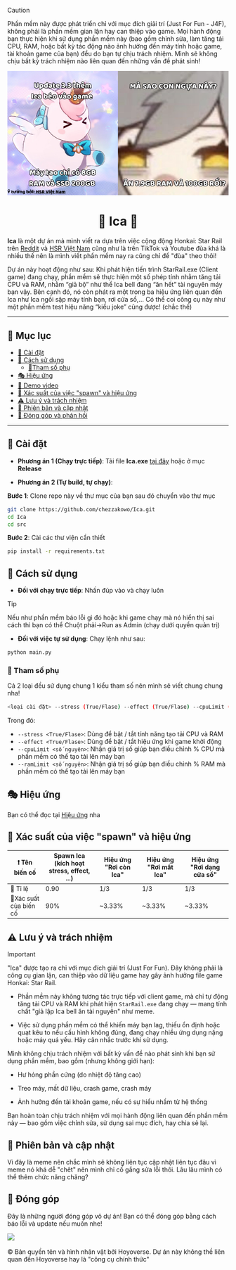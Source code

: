 > [!CAUTION]
>Phần mềm này được phát triển chỉ với mục đích giải trí (Just For Fun - J4F), không phải là phần mềm gian lận hay can thiệp vào game.
>Mọi hành động bạn thực hiện khi sử dụng phần mềm này (bao gồm chỉnh sửa, làm tăng tải CPU, RAM, hoặc bất kỳ tác động nào ảnh hưởng đến máy tính hoặc game, tài khoản game của bạn) đều do bạn tự chịu trách nhiệm. Mình sẽ không chịu bất kỳ trách nhiệm nào liên quan đến những vấn đề phát sinh!

<p align="center">
  <img src="./docs/img/header.png" alt="I'm just a header with a meme">
</p>

<h1 align="center">🦄 Ica 🦄</h1>

**Ica** là một dự án mà mình viết ra dựa trên việc cộng động Honkai: Star Rail trên [Reddit](https://www.reddit.com/r/HonkaiStarRail/comments/1kj1reu/guys_im_kinda_new_here_why_the_hell_are_we/) và [HSR Việt Nam](https://www.facebook.com/tempest.ru/posts/trung-b%C3%ACnh-meme-v%E1%BB%81-ica-b%C3%AAn-reddit-ki%E1%BB%83uhsr/624960197253440/) cũng như là trên TikTok và Youtube đùa khá là nhiều thế nên là mình viết phần mềm nay ra cũng chỉ để "đùa" theo thôi!

Dự án này hoạt động như sau: Khi phát hiện tiến trình StarRail.exe (Client game) đang chạy, phần mềm sẽ thực hiện một số phép tính nhằm tăng tải CPU và RAM, nhằm “giả bộ” như thể Ica bell đang “ăn hết” tài nguyên máy bạn vậy. Bên cạnh đó, nó còn phát ra một trong ba hiệu ứng liên quan đến Ica như Ica ngồi sập máy tính bạn, rơi cửa sổ,... Có thể coi công cụ này như một phần mềm test hiệu năng “kiểu joke” cũng được! (chắc thế)

--- 

## 📖 Mục lục
- [🔧 Cài đặt](#-cài-đặt)
- [🚀 Cách sử dụng](#-cách-sử-dụng)
  - [🚩Tham số phụ](#-tham-số-phụ)
- [🎭 Hiệu ứng](#-hiệu-ứng)
- [🎥 Demo video](#-demo-video)
- [🎲 Xác suất của việc "spawn" và hiệu ứng](#-xác-suất-"spawn"-và-hiệu-ứng)
- [⚠️ Lưu ý và trách nhiệm](#-lưu-ý-và-trách-nhiệm)
- [🔄 Phiên bản và cập nhật](#-phiên-bản-cập-nhật)
- [🤝 Đóng góp và phản hồi](#-đóng-góp-và-phản-hồi)

---

## 🔧 Cài đặt
- **Phương án 1 (Chạy trực tiếp)**: Tải file **Ica.exe** [tại đây](https://github.com/chezzakowo/Ica) hoặc ở mục **Release**

- **Phương án 2 (Tự build, tự chạy)**: 

**Bước 1**: Clone repo này về thư mục của bạn sau đó chuyển vào thư mục
```bash
git clone https://github.com/chezzakowo/Ica.git
cd Ica
cd src
```

**Bước 2**: Cài các thư viện cần thiết
```bash
pip install -r requirements.txt
```

## 🚀 Cách sử dụng

- **Đối với chạy trực tiếp**: Nhấn đúp vào và chạy luôn
> [!TIP]
> Nếu như phần mềm báo lỗi gì đó hoặc khi game chạy mà nó hiển thị sai cách thì bạn có thể Chuột phải->Run as Admin (chạy dưới quyền quản trị)

- **Đối với việc tự sử dụng**: 
Chạy lệnh như sau:
```bash
python main.py
```

### 🚩 Tham số phụ

Cả 2 loại đều sử dụng chung 1 kiểu tham số nên mình sẽ viết chung chung nha!
```bash
<loại cài đặt> --stress (True/Flase) --effect (True/Flase) --cpuLimit (số nguyên) --ramLimit (số nguyên)
```
Trong đó:
- ``--stress <True/Flase>``: Dùng để bật / tắt tính năng tạo tải CPU và RAM
- ``--effect <True/Flase>``: Dùng để bật / tắt hiệu ứng khi game khởi động
- ``--cpuLimit <số nguyên>``: Nhận giá trị số giúp bạn điều chỉnh % CPU mà phần mềm có thể tạo tải lên máy bạn
- ``--ramLimit <số nguyên>``: Nhận giá trị số giúp bạn điều chỉnh % RAM mà phần mềm có thể tạo tải lên máy bạn

## 🎭 Hiệu ứng
Bạn có thể đọc tại [Hiệu ứng](../../docs/docs/hieu_ung.md) nha

## 🎲 Xác suất của việc "spawn" và hiệu ứng

| ❗ Tên biến cố         | Spawn Ica (kích hoạt stress, effect, ...) | Hiệu ứng "Rơi còn Ica" | Hiệu ứng "Rơi mất Ica" | Hiệu ứng "Rơi dạng cửa sổ" |
|-----------------------|-------------------------------------------|------------------------|------------------------|----------------------------|
| 🎲 Tỉ lệ               | 0.90                                      | 1/3                    | 1/3                    | 1/3                        |
| 🔢Xác suất của biến cố | 90%                                       | ~3.33%                 | ~3.33%                 | ~3.33%                     |

## ⚠️ Lưu ý và trách nhiệm

> [!IMPORTANT]
> "Ica" được tạo ra chỉ với mục đích giải trí (Just For Fun). Đây không phải là công cụ gian lận, can thiệp vào dữ liệu game hay gây ảnh hưởng file game Honkai: Star Rail.

- Phần mềm này không tương tác trực tiếp với client game, mà chỉ tự động tăng tải CPU và RAM khi phát hiện ``StarRail.exe`` đang chạy — mang tính chất "giả lập Ica bell ăn tài nguyên" như meme.

- Việc sử dụng phần mềm có thể khiến máy bạn lag, thiếu ổn định hoặc quạt kêu to nếu cấu hình không đúng, đang chạy nhiều ứng dụng nặng hoặc máy quá yếu. Hãy cân nhắc trước khi sử dụng.

Mình không chịu trách nhiệm với bất kỳ vấn đề nào phát sinh khi bạn sử dụng phần mềm, bao gồm (nhưng không giới hạn):

- Hư hỏng phần cứng (do nhiệt độ tăng cao)

- Treo máy, mất dữ liệu, crash game, crash máy

- Ảnh hưởng đến tài khoản game, nếu có sự hiểu nhầm từ hệ thống

Bạn hoàn toàn chịu trách nhiệm với mọi hành động liên quan đến phần mềm này — bao gồm việc chỉnh sửa, sử dụng sai mục đích, hay chia sẻ lại.

## 🔄 Phiên bản và cập nhật

Vì đây là meme nên chắc mình sẽ không liên tục cập nhật liên tục đâu vì meme nó khá dễ "chêt" nên mình chỉ cố gắng sửa lỗi thôi. Lâu lâu mình có thể thêm chức năng chăng?

## 🤝 Đóng góp 
Đây là những người đóng góp vô dự án! Bạn có thể đóng góp bằng cách báo lỗi và update nếu muốn nhe!

<a href="https://github.com/chezzakowo/LunarSMP-Archive/graphs/contributors">
  <img src="https://contrib.rocks/image?repo=chezzakowo/Ica" />
</a>


©️ Bản quyền tên và hình nhân vật bởi Hoyoverse. Dự án này không thề liên quan đến Hoyoverse hay là "công cụ chính thức"
